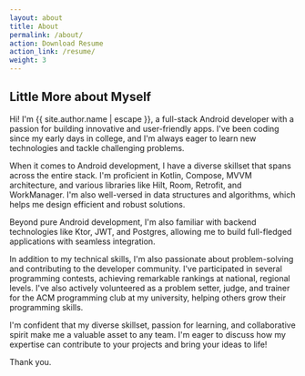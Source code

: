 ```yaml
---
layout: about
title: About
permalink: /about/
action: Download Resume
action_link: /resume/
weight: 3
---
```

## Little More about Myself
Hi! I'm {{ site.author.name | escape }}, a full-stack Android developer with a passion for building innovative and user-friendly apps. I've been coding since my early days in college, and I'm always eager to learn new technologies and tackle challenging problems.

When it comes to Android development, I have a diverse skillset that spans across the entire stack. I'm proficient in Kotlin, Compose, MVVM architecture, and various libraries like Hilt, Room, Retrofit, and WorkManager. I'm also well-versed in data structures and algorithms, which helps me design efficient and robust solutions.

Beyond pure Android development, I'm also familiar with backend technologies like Ktor, JWT, and Postgres, allowing me to build full-fledged applications with seamless integration.

In addition to my technical skills, I'm also passionate about problem-solving and contributing to the developer community. I've participated in several programming contests, achieving remarkable rankings at national, regional levels. I've also actively volunteered as a problem setter, judge, and trainer for the ACM programming club at my university, helping others grow their programming skills.

I'm confident that my diverse skillset, passion for learning, and collaborative spirit make me a valuable asset to any team. I'm eager to discuss how my expertise can contribute to your projects and bring your ideas to life!

Thank you.

